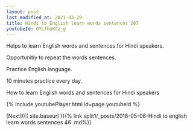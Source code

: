 ```yaml
---
layout: post
last_modified_at: 2021-03-29
title: Hindi to English learn words sentences 207 
youtubeId: GYLfhuKCz_g
---
```

 
 
Helps to learn English words and sentences for Hindi speakers.

Opportunitiy to repeat the words sentences. 

Practice English language. 
 
10 minutes practice every day. 
 
How to learn English words and sentences for Hindi speakers 
 
{% include youtubePlayer.html id=page.youtubeId %}
 
 
[Next]({{ site.baseurl }}{% link  split1/_posts/2018-05-06-Hindi to english learn words sentences 46 .md%})
 
